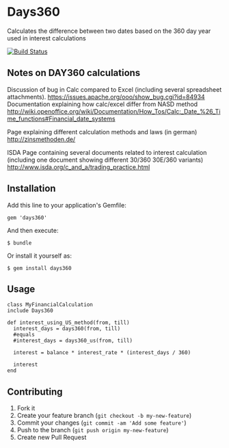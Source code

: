 # Days360

Calculates the difference between two dates based on the 360 day year used in interest calculations

[![Build Status](https://travis-ci.org/tamaloa/days360.png?branch=master)](https://travis-ci.org/tamaloa/days360)

## Notes on DAY360 calculations

Discussion of bug in Calc compared to Excel (including several spreadsheet attachments).
https://issues.apache.org/ooo/show_bug.cgi?id=84934
Documentation explaining how calc/excel differ from NASD method
http://wiki.openoffice.org/wiki/Documentation/How_Tos/Calc:_Date_%26_Time_functions#Financial_date_systems

Page explaining different calculation methods and laws (in german)
http://zinsmethoden.de/

ISDA Page containing several documents related to interest calculation (including one document showing different 30/360 30E/360 variants)
http://www.isda.org/c_and_a/trading_practice.html

## Installation

Add this line to your application's Gemfile:

    gem 'days360'

And then execute:

    $ bundle

Or install it yourself as:

    $ gem install days360

## Usage

    class MyFinancialCalculation
    include Days360

    def interest_using_US_method(from, till)
      interest_days = days360(from, till)
      #equals
      #interest_days = days360_us(from, till)

      interest = balance * interest_rate * (interest_days / 360)

      interest
    end

## Contributing

1. Fork it
2. Create your feature branch (`git checkout -b my-new-feature`)
3. Commit your changes (`git commit -am 'Add some feature'`)
4. Push to the branch (`git push origin my-new-feature`)
5. Create new Pull Request
